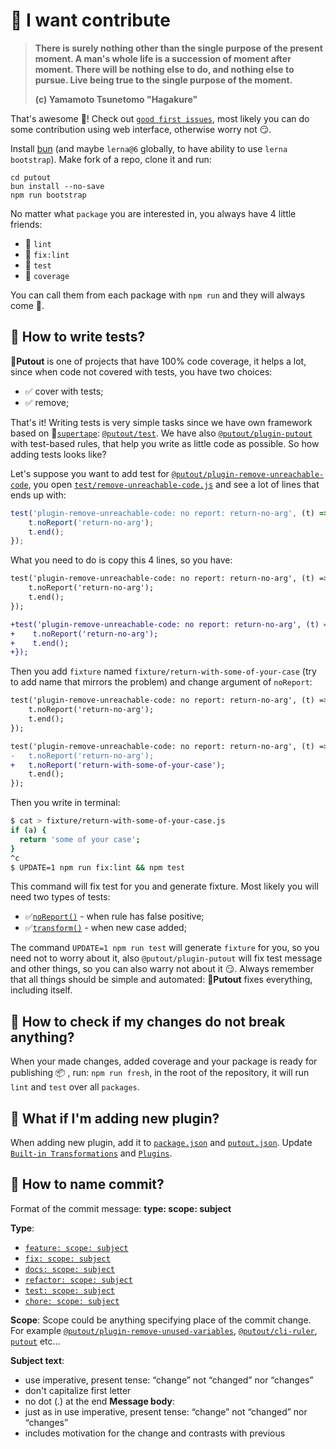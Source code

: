 # 🚀 I want contribute

> **There is surely nothing other than the single purpose of the present moment. A man's whole life is a succession of moment after moment. There will be nothing else to do, and nothing else to pursue. Live being true to the single purpose of the moment.**
>
> **(c) Yamamoto Tsunetomo "Hagakure"**

That's awesome 👏! Check out [`good first issues`](https://github.com/coderaiser/putout/issues?q=is%3Aissue+is%3Aopen+label%3A%22good+first+issue%22),
most likely you can do some contribution using web interface, otherwise worry not 😏.

Install [bun](https://bun.sh/) (and maybe `lerna@6` globally, to have ability to use `lerna bootstrap`).
Make fork of a repo, clone it and run:

```
cd putout
bun install --no-save
npm run bootstrap
```

No matter what `package` you are interested in, you always have 4 little friends:

- 🦊 `lint`
- 🐺 `fix:lint`
- 🦏 `test`
- 🦛 `coverage`

You can call them from each package with `npm run` and they will always come 🤙.

## 🤷 How to write tests?

🐊**Putout** is one of projects that have 100% code coverage, it helps a lot, since when code not covered with tests, you have two choices:

- ✅ cover with tests;
- ✅ remove;

That's it! Writing tests is very simple tasks since we have own framework based on 📼[`supertape`](https://github.com/coderaiser/supertape): [`@putout/test`](https://github.com/coderaiser/putout/tree/master/packages/test#putouttest-). We have also [`@putout/plugin-putout`](https://github.com/coderaiser/putout/tree/master/packages/plugin-putout#putoutplugin-putout-) with test-based rules, that help you write as little code as possible. So how adding tests looks like?

Let's suppose you want to add test for [`@putout/plugin-remove-unreachable-code`](https://github.com/coderaiser/putout/tree/master/packages/plugin-remove-unreachable-code), you open [`test/remove-unreachable-code.js`](https://github.com/coderaiser/putout/blob/master/packages/plugin-remove-unreachable-code/test/remove-unreachable-code.js) and see a lot of lines that ends up with:

```js
test('plugin-remove-unreachable-code: no report: return-no-arg', (t) => {
    t.noReport('return-no-arg');
    t.end();
});
```

What you need to do is copy this 4 lines, so you have:

```diff
test('plugin-remove-unreachable-code: no report: return-no-arg', (t) => {
    t.noReport('return-no-arg');
    t.end();
});

+test('plugin-remove-unreachable-code: no report: return-no-arg', (t) => {
+    t.noReport('return-no-arg');
+    t.end();
+});
```

Then you add `fixture` named `fixture/return-with-some-of-your-case` (try to add name that mirrors the problem) and change argument of `noReport`:

```diff
test('plugin-remove-unreachable-code: no report: return-no-arg', (t) => {
    t.noReport('return-no-arg');
    t.end();
});

test('plugin-remove-unreachable-code: no report: return-no-arg', (t) => {
-   t.noReport('return-no-arg');
+   t.noReport('return-with-some-of-your-case');
    t.end();
});
```

Then you write in terminal:

```sh
$ cat > fixture/return-with-some-of-your-case.js
if (a) {
  return 'some of your case';
}
^c
$ UPDATE=1 npm run fix:lint && npm test
```

This command will fix test for you and generate fixture. Most likely you will need two types of tests:

- ✅[`noReport()`](https://github.com/coderaiser/putout/tree/master/packages/test#noreportfilename) - when rule has false positive;
- ✅[`transform()`](https://github.com/coderaiser/putout/tree/master/packages/test#transformfilename--output-plugins) - when new case added;

The command `UPDATE=1 npm run test` will generate `fixture` for you, so you need not to worry about it, also `@putout/plugin-putout` will fix test message and other things, so you can also warry not about it 😏. Always remember that all things should be simple and automated: 🐊**Putout** fixes everything, including itself.

## 🤷 How to check if my changes do not break anything?

When your made changes, added coverage and your package is ready for publishing 📦 , run: `npm run fresh`,
in the root of the repository, it will run `lint` and `test` over all `packages`.

## 🤷 What if I'm adding new plugin?

When adding new plugin, add it to [`package.json`](https://github.com/coderaiser/putout/blob/master/packages/putout/package.json) and [`putout.json`](https://github.com/coderaiser/putout/blob/master/packages/putout/putout.json).
Update [`Built-in Transformations`](https://github.com/coderaiser/putout#built-in-transformations) and [`Plugins`](https://github.com/coderaiser/putout#plugins-1).

## 🤷 How to name commit?

Format of the commit message: **type: scope: subject**

**Type**:

- [`feature: scope: subject`](https://github.com/coderaiser/putout/commit/6155a9b8f8b44675f1956db94e3f65a202648d38)
- [`fix: scope: subject`](https://github.com/coderaiser/putout/commit/cccea1f51230bbe663cf386e407f67d0bf32a9ee)
- [`docs: scope: subject`](https://github.com/coderaiser/putout/commit/bf0ee7cae8e1ab38befc8b4586aa750b34483078)
- [`refactor: scope: subject`](https://github.com/coderaiser/putout/commit/0bd6c3400f79e70307161d95580317c1f6d63c41)
- [`test: scope: subject`](https://github.com/coderaiser/putout/issues/82)
- [`chore: scope: subject`](https://github.com/coderaiser/putout/commit/202810ae7debf78b30770cf0cb5d3cdefa83c7ec)

**Scope**:
Scope could be anything specifying place of the commit change.
For example [`@putout/plugin-remove-unused-variables`](https://github.com/coderaiser/putout/blob/master/packages/putout/package.json), [`@putout/cli-ruler`](https://github.com/coderaiser/putout/blob/master/packages/putout/package.json), [`putout`](https://github.com/coderaiser/putout/blob/master/packages/putout/) etc...

**Subject text**:

- use imperative, present tense: “change” not “changed” nor “changes”
- don't capitalize first letter
- no dot (.) at the end
  **Message body**:
- just as in <subject> use imperative, present tense: “change” not “changed” nor “changes”
- includes motivation for the change and contrasts with previous

